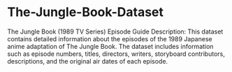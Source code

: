 # The-Jungle-Book-Dataset
The Jungle Book (1989 TV Series) Episode Guide Description: This dataset contains detailed information about the episodes of the 1989 Japanese anime adaptation of The Jungle Book. The dataset includes information such as episode numbers, titles, directors, writers, storyboard contributors, descriptions, and the original air dates of each episode. 

